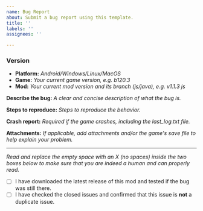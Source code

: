 ```yaml
---
name: Bug Report
about: Submit a bug report using this template.
title: ''
labels: ''
assignees: ''

---
```


### Version
- **Platform:** *Android/Windows/Linux/MacOS*
- **Game:** *Your current game version, e.g. b120.3*
- **Mod:** *Your current mod version and its branch (js/java), e.g. v1.1.3 js*

**Describe the bug:** *A clear and concise description of what the bug is.*

**Steps to reproduce:** *Steps to reproduce the behavior.*

**Crash report:** *Required if the game crashes, including the last_log.txt file.*

**Attachments:** *If applicable, add attachments and/or the game's save file to help explain your problem.*

---

*Read and replace the empty space with an X (no spaces) inside the two boxes below to make sure that you are indeed a human and can properly read.*

 - [ ] I have downloaded the latest release of this mod and tested if the bug was still there.
 - [ ] I have checked the closed issues and confirmed that this issue is **not** a duplicate issue.
